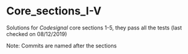 # Core_sections_I-V
Solutions for *Codesignal* core sections 1-5, they pass all the tests (last checked on 08/12/2019)

Note: Commits are named after the sections
